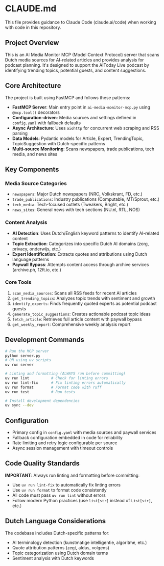 # CLAUDE.md

This file provides guidance to Claude Code (claude.ai/code) when working with code in this repository.

## Project Overview

This is an AI Media Monitor MCP (Model Context Protocol) server that scans Dutch media sources for AI-related articles and provides analysis for podcast planning. It's designed to support the AIToday Live podcast by identifying trending topics, potential guests, and content suggestions.

## Core Architecture

The project is built using FastMCP and follows these patterns:

- **FastMCP Server**: Main entry point in `ai-media-monitor-mcp.py` using `@mcp.tool()` decorators
- **Configuration-driven**: Media sources and settings defined in `config.yaml` with fallback defaults
- **Async Architecture**: Uses `aiohttp` for concurrent web scraping and RSS parsing
- **Data Models**: Pydantic models for Article, Expert, TrendingTopic, TopicSuggestion with Dutch-specific patterns
- **Multi-source Monitoring**: Scans newspapers, trade publications, tech media, and news sites

## Key Components

### Media Source Categories
- `newspapers`: Major Dutch newspapers (NRC, Volkskrant, FD, etc.)
- `trade_publications`: Industry publications (Computable, MT/Sprout, etc.)  
- `tech_media`: Tech-focused outlets (Tweakers, Bright, etc.)
- `news_sites`: General news with tech sections (NU.nl, RTL, NOS)

### Content Analysis
- **AI Detection**: Uses Dutch/English keyword patterns to identify AI-related content
- **Topic Extraction**: Categorizes into specific Dutch AI domains (zorg, privacy, onderwijs, etc.)
- **Expert Identification**: Extracts quotes and attributions using Dutch language patterns
- **Paywall Bypass**: Attempts content access through archive services (archive.ph, 12ft.io, etc.)

### Core Tools
1. `scan_media_sources`: Scans all RSS feeds for recent AI articles
2. `get_trending_topics`: Analyzes topic trends with sentiment and growth
3. `identify_experts`: Finds frequently quoted experts as potential podcast guests
4. `generate_topic_suggestions`: Creates actionable podcast topic ideas
5. `fetch_article`: Retrieves full article content with paywall bypass
6. `get_weekly_report`: Comprehensive weekly analysis report

## Development Commands

```bash
# Run the MCP server
python server.py
# OR using uv scripts
uv run server

# Linting and formatting (ALWAYS run before committing)
uv run lint          # Check for linting errors
uv run lint-fix      # Fix linting errors automatically  
uv run format        # Format code with ruff
uv run test          # Run tests

# Install development dependencies
uv sync --dev
```

## Configuration

- Primary config in `config.yaml` with media sources and paywall services
- Fallback configuration embedded in code for reliability
- Rate limiting and retry logic configurable per source
- Async session management with timeout controls

## Code Quality Standards

**IMPORTANT**: Always run linting and formatting before committing:
- Use `uv run lint-fix` to automatically fix linting errors
- Use `uv run format` to format code consistently
- All code must pass `uv run lint` without errors
- Follow modern Python practices (use `list[str]` instead of `List[str]`, etc.)

## Dutch Language Considerations

The codebase includes Dutch-specific patterns for:
- AI terminology detection (kunstmatige intelligentie, algoritme, etc.)
- Quote attribution patterns (zegt, aldus, volgens)
- Topic categorization using Dutch domain terms
- Sentiment analysis with Dutch keywords
